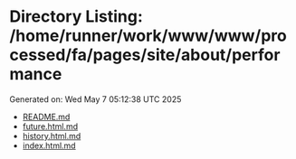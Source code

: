 # Directory Listing: /home/runner/work/www/www/processed/fa/pages/site/about/performance
Generated on: Wed May  7 05:12:38 UTC 2025

- [README.md](README.md)
- [future.html.md](future.html.md)
- [history.html.md](history.html.md)
- [index.html.md](index.html.md)
